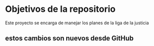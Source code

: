 # Objetivos de la repositorio

Este proyecto se encarga de manejar los planes de la liga de la justicia

## estos cambios son nuevos desde GitHub
